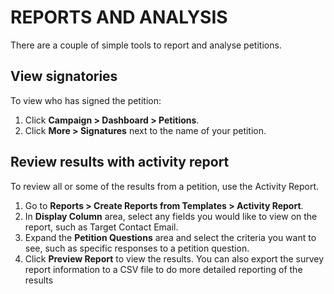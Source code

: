 REPORTS AND ANALYSIS
====================

There are a couple of simple tools to report and analyse petitions.

View signatories
----------------

To view who has signed the petition:

1.  Click **Campaign > Dashboard > Petitions**.
2.  Click **More > Signatures** next to the name of your petition.

Review results with activity report
-----------------------------------

To review all or some of the results from a petition, use the Activity
Report.

1.  Go to **Reports > Create Reports from Templates > Activity
    Report**.
2.  In **Display Column** area, select any fields you would like to view
    on the report, such as Target Contact Email.
3.  Expand the **Petition Questions** area and select the criteria you
    want to see, such as specific responses to a petition question.
4.  Click **Preview Report** to view the results. You can also export
    the survey report information to a CSV file to do more detailed
    reporting of the results
